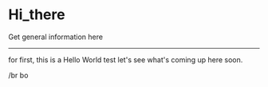 # Hi_there
Get general information here
******************************

for first, this is a Hello World test 
let's see what's coming up here soon.

/br bo
